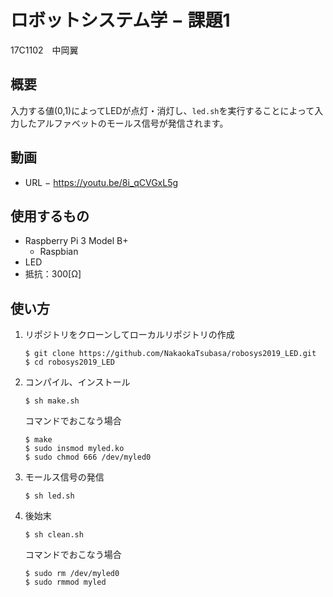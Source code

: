 # ロボットシステム学 − 課題1
17C1102　中岡翼
## 概要
入力する値(0,1)によってLEDが点灯・消灯し、`led.sh`を実行することによって入力したアルファベットのモールス信号が発信されます。
## 動画
- URL − https://youtu.be/8i_qCVGxL5g
## 使用するもの
- Raspberry Pi 3 Model B+
  - Raspbian
- LED
- 抵抗：300[Ω]
## 使い方
1. リポジトリをクローンしてローカルリポジトリの作成
   ```
   $ git clone https://github.com/NakaokaTsubasa/robosys2019_LED.git
   $ cd robosys2019_LED
   ```
2. コンパイル、インストール
   ```
   $ sh make.sh
   ```
   コマンドでおこなう場合
   ```
   $ make
   $ sudo insmod myled.ko
   $ sudo chmod 666 /dev/myled0
   ```
3. モールス信号の発信
   ```
   $ sh led.sh
   ```
4. 後始末
   ```
   $ sh clean.sh
   ```
   コマンドでおこなう場合
   ```
   $ sudo rm /dev/myled0
   $ sudo rmmod myled
   ```
